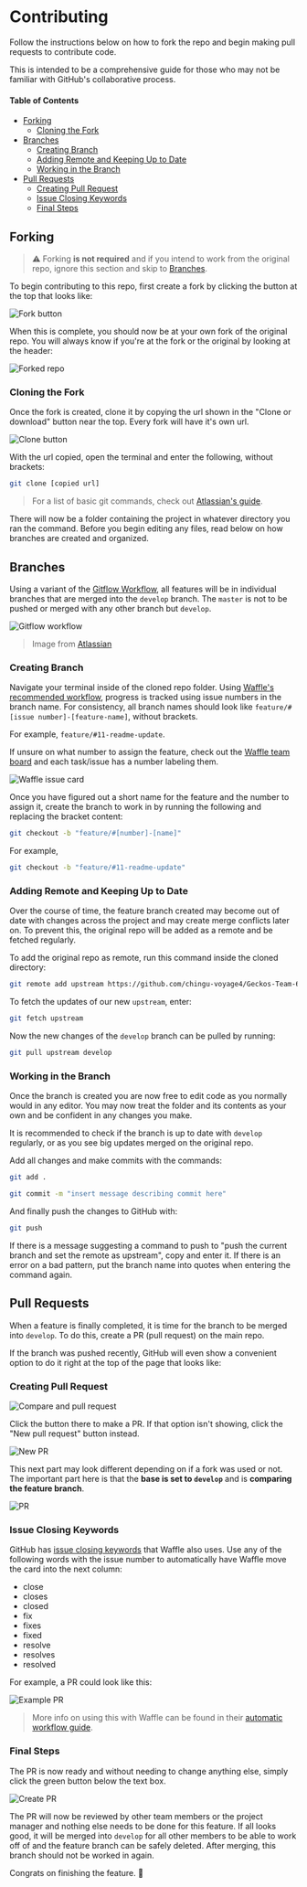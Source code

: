 # Contributing

Follow the instructions below on how to fork the repo and begin making pull requests to contribute code.

This is intended to be a comprehensive guide for those who may not be familiar with GitHub's collaborative process.

#### Table of Contents

- [Forking](#forking)
    - [Cloning the Fork](#cloning-the-fork)
- [Branches](#branches)
    - [Creating Branch](#creating-branch)
    - [Adding Remote and Keeping Up to Date](#adding-remote-and-keeping-up-to-date)
    - [Working in the Branch](#working-in-the-branch)
- [Pull Requests](#pull-requests)
    - [Creating Pull Request](#creating-pull-request)
    - [Issue Closing Keywords](#issue-closing-keywords)
    - [Final Steps](#final-steps)

## Forking

> :warning: Forking **is not required** and if you intend to work from the original repo, ignore this section and skip to [Branches](#Branches).

To begin contributing to this repo, first create a fork by clicking the button at the top that looks like:

![Fork button](https://i.imgur.com/PHBsLCq.png)

When this is complete, you should now be at your own fork of the original repo. You will always know if you're at the fork or the original by looking at the header:

![Forked repo](https://i.imgur.com/wDJTRkh.png)

### Cloning the Fork

Once the fork is created, clone it by copying the url shown in the "Clone or download" button near the top. Every fork will have it's own url.

![Clone button](https://i.imgur.com/ikSw4le.png)

With the url copied, open the terminal and enter the following, without brackets:

```sh
git clone [copied url]
```

> For a list of basic git commands, check out [Atlassian's guide](https://confluence.atlassian.com/bitbucketserver/basic-git-commands-776639767.html).

There will now be a folder containing the project in whatever directory you ran the command. Before you begin editing any files, read below on how branches are created and organized.

## Branches

Using a variant of the [Gitflow Workflow](https://www.atlassian.com/git/tutorials/comparing-workflows/gitflow-workflow), all features will be in individual branches that are merged into the `develop` branch. The `master` is not to be pushed or merged with any other branch but `develop`.

![Gitflow workflow](https://i.imgur.com/q7lbUV7.png)
> Image from [Atlassian](https://www.atlassian.com/git/tutorials/comparing-workflows/gitflow-workflow)

### Creating Branch

Navigate your terminal inside of the cloned repo folder. Using [Waffle's recommended workflow](https://help.waffle.io/automatic-work-tracking/auto-work-tracking-basics/recommended-workflow-using-pull-requests-automatic-work-tracking), progress is tracked using issue numbers in the branch name. For consistency, all branch names should look like `feature/#[issue number]-[feature-name]`, without brackets.

For example, `feature/#11-readme-update`.

If unsure on what number to assign the feature, check out the [Waffle team board](https://waffle.io/chingu-voyage4/Geckos-Team-6) and each task/issue has a number labeling them.

![Waffle issue card](https://i.imgur.com/CgQMh6m.png)

Once you have figured out a short name for the feature and the number to assign it, create the branch to work in by running the following and replacing the bracket content:

```sh
git checkout -b "feature/#[number]-[name]"
```

For example, 
```sh
git checkout -b "feature/#11-readme-update"
```

### Adding Remote and Keeping Up to Date

Over the course of time, the feature branch created may become out of date with changes across the project and may create merge conflicts later on. To prevent this, the original repo will be added as a remote and be fetched regularly.

To add the original repo as remote, run this command inside the cloned directory:

```sh
git remote add upstream https://github.com/chingu-voyage4/Geckos-Team-6.git
```

To fetch the updates of our new `upstream`, enter:

```sh
git fetch upstream
```

Now the new changes of the `develop` branch can be pulled by running:

```sh
git pull upstream develop
```

### Working in the Branch

Once the branch is created you are now free to edit  code as you normally would in any editor. You may now treat the folder and its contents as your own and be confident in any changes you make.

It is recommended to check if the branch is up to date with `develop` regularly, or as you see big updates merged on the original repo.

Add all changes and make commits with the commands:
```sh
git add .
```
```sh
git commit -m "insert message describing commit here"
```

And finally push the changes to GitHub with:

```sh
git push
```

If there is a message suggesting a command to push to "push the current branch and set the remote as upstream", copy and enter it. If there is an error on a bad pattern, put the branch name into quotes when entering the command again.

## Pull Requests

When a feature is finally completed, it is time for the branch to be merged into `develop`. To do this, create a PR (pull request) on the main repo.

If the branch was pushed recently, GitHub will even show a convenient option to do it right at the top of the page that looks like:

### Creating Pull Request

![Compare and pull request](https://i.imgur.com/HZ0sp0N.png)

Click the button there to make a PR. If that option isn't showing, click the "New pull request" button instead.

![New PR](https://i.imgur.com/MDKEd91.png)

This next part may look different depending on if a fork was used or not. The important part here is that the **base is set to `develop`** and is **comparing the feature branch**.

![PR](https://i.imgur.com/5TCmDSM.png)

### Issue Closing Keywords

GitHub has [issue closing keywords](https://help.github.com/articles/closing-issues-using-keywords/) that Waffle also uses. Use any of the following words with the issue number to automatically have Waffle move the card into the next column:

- close
- closes
- closed
- fix
- fixes
- fixed
- resolve
- resolves
- resolved

For example, a PR could look like this:

![Example PR](https://i.imgur.com/nr2ttSB.png)

> More info on using this with Waffle can be found in their [automatic workflow guide](https://help.waffle.io/automatic-work-tracking/auto-work-tracking-basics/recommended-workflow-using-pull-requests-automatic-work-tracking).

### Final Steps

The PR is now ready and without needing to change anything else, simply click the green button below the text box.

![Create PR](https://i.imgur.com/R12as8I.png)

The PR will now be reviewed by other team members or the project manager and nothing else needs to be done for this feature. If all looks good, it will be merged into `develop` for all other members to be able to work off of and the feature branch can be safely deleted. After merging, this branch should not be worked in again.

Congrats on finishing the feature. :tada: